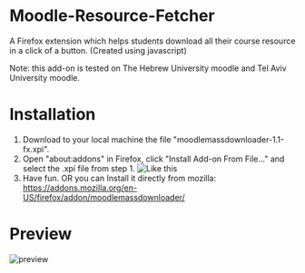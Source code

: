 # Moodle-Resource-Fetcher
A Firefox extension which helps students download all their course resource in a click of a button.
(Created using javascript)

Note: this add-on is tested on The Hebrew University moodle and Tel Aviv University moodle.

# Installation
  1. Download to your local machine the file "moodlemassdownloader-1.1-fx.xpi".
  2. Open "about:addons" in Firefox, click "Install Add-on From File..." and select the .xpi file from step 1.
     ![Like this](https://raw.githubusercontent.com/norbit8/Moodle-Resource-Fetcher/master/imgs/explain.png)
  3. Have fun.
  OR you can Install it directly from mozilla: https://addons.mozilla.org/en-US/firefox/addon/moodlemassdownloader/

# Preview
![preview](https://raw.githubusercontent.com/norbit8/Moodle-Resource-Fetcher/master/imgs/preview.png)
